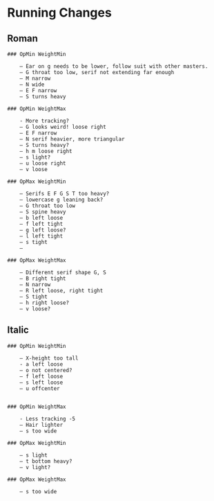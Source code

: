 # Running Changes

## Roman

	### OpMin WeightMin

		– Ear on g needs to be lower, follow suit with other masters.
		– G throat too low, serif not extending far enough
		– M narrow
		– N wide
		– E F narrow
		– S turns heavy

	### OpMin WeightMax

		- More tracking?
		– G looks weird! loose right
		– E F narrow
		– N serif heavier, more triangular
		– S turns heavy?
		– h m loose right
		– s light?
		– u loose right
		– v loose

	### OpMax WeightMin

		– Serifs E F G S T too heavy?
		– lowercase g leaning back?
		– G throat too low
		– S spine heavy
		– b left loose
		– f left tight
		– g left loose?
		– l left tight
		– s tight
		– 

	### OpMax WeightMax
	
		– Different serif shape G, S
		– B right tight
		– N narrow
		– R left loose, right tight
		– S tight
		– h right loose?
		– v loose?


## Italic

	### OpMin WeightMin

		– X-height too tall
		- a left loose
		– o not centered?
		– f left loose
		– s left loose
		– u offcenter


	### OpMin WeightMax

		- Less tracking -5
		– Hair lighter
		– s too wide

	### OpMax WeightMin

		– s light
		– t bottom heavy?
		– v light?

	### OpMax WeightMax
	
		– s too wide